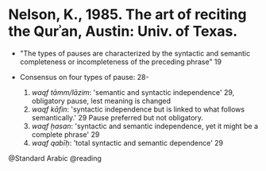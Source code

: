 # Nelson, K., 1985. The art of reciting the Qurʾan, Austin: Univ.  of Texas.

- "The types of pauses are characterized by the syntactic and semantic completeness or incompleteness of the preceding phrase" 19

- Consensus on four types of pause: 28-
    1. *waqf tāmm/lāzim*: 'semantic and syntactic independence' 29, obligatory pause, lest meaning is changed
    2. *waqf kāfin*: 'syntactic independence but is linked to what follows semantically.' 29 Pause preferred but not obligatory. 
    3. *waqf ḥasan*: 'syntactic and semantic independence, yet it might be a complete phrase' 29
    4. *waqf qabīḥ*: 'total syntactic and semantic dependence' 29 

@Standard Arabic
@reading
